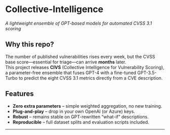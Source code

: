 # Collective-Intelligence

  
*A lightweight ensemble of GPT-based models for automated CVSS 3.1 scoring*


## Why this repo?

The number of published vulnerabilities rises every week, but the CVSS
base score—essential for triage—can arrive **months** later.  
This project releases **CIVS** (Collective Intelligence for Vulnerability Scoring), a
parameter-free ensemble that fuses GPT-4 with a fine-tuned GPT-3.5-Turbo
to predict the eight CVSS 3.1 metrics directly from a CVE description.



## Features
* **Zero extra parameters** – simple weighted aggregation, no new training.
* **Plug-and-play** – drop in your own OpenAI (or Azure) keys.
* **Robust** – remains stable on GPT-rewritten “what-if” descriptions.
* **Reproducible** – full dataset splits and evaluation scripts included.

---

